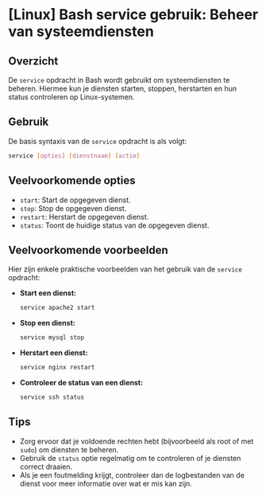 # [Linux] Bash service gebruik: Beheer van systeemdiensten

## Overzicht
De `service` opdracht in Bash wordt gebruikt om systeemdiensten te beheren. Hiermee kun je diensten starten, stoppen, herstarten en hun status controleren op Linux-systemen.

## Gebruik
De basis syntaxis van de `service` opdracht is als volgt:

```bash
service [opties] [dienstnaam] [actie]
```

## Veelvoorkomende opties
- `start`: Start de opgegeven dienst.
- `stop`: Stop de opgegeven dienst.
- `restart`: Herstart de opgegeven dienst.
- `status`: Toont de huidige status van de opgegeven dienst.

## Veelvoorkomende voorbeelden
Hier zijn enkele praktische voorbeelden van het gebruik van de `service` opdracht:

- **Start een dienst:**
  ```bash
  service apache2 start
  ```

- **Stop een dienst:**
  ```bash
  service mysql stop
  ```

- **Herstart een dienst:**
  ```bash
  service nginx restart
  ```

- **Controleer de status van een dienst:**
  ```bash
  service ssh status
  ```

## Tips
- Zorg ervoor dat je voldoende rechten hebt (bijvoorbeeld als root of met `sudo`) om diensten te beheren.
- Gebruik de `status` optie regelmatig om te controleren of je diensten correct draaien.
- Als je een foutmelding krijgt, controleer dan de logbestanden van de dienst voor meer informatie over wat er mis kan zijn.